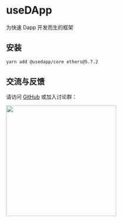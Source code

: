 # useDApp

为快速 Dapp 开发而生的框架

## 安装

```sh
yarn add @usedapp/core ethers@5.7.2
```

## 交流与反馈

请访问 [GitHub](https://github.com/youngjuning/usedapp.js.org) 或加入讨论群：

<div>
  <img data-type="Telegram" src="https://cdn.jsdelivr.net/gh/youngjuning/images@main/1683342702064.png" width="300" />
</div>
